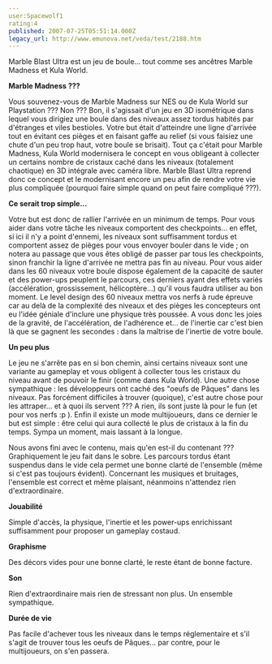 ```yaml
---
user:Spacewolf1
rating:4
published: 2007-07-25T05:51:14.000Z
legacy_url: http://www.emunova.net/veda/test/2188.htm
---
```

Marble Blast Ultra est un jeu de boule... tout comme ses ancêtres Marble Madness et Kula World.  

  

**Marble Madness ???**  

Vous souvenez-vous de Marble Madness sur NES ou de Kula World sur Playstation ??? Non ??? Bon, il s'agissait d'un jeu en 3D isométrique dans lequel vous dirigiez une boule dans des niveaux assez tordus habités par d'étranges et viles bestioles. Votre but était d'atteindre une ligne d'arrivée tout en évitant ces pièges et en faisant gaffe au relief (si vous faisiez une chute d'un peu trop haut, votre boule se brisait). Tout ça c'était pour Marble Madness, Kula World modernisera le concept en vous obligeant à collecter un certains nombre de cristaux caché dans les niveaux (totalement chaotique) en 3D intégrale avec caméra libre. Marble Blast Ultra reprend donc ce concept et le modernisant encore un peu afin de rendre votre vie plus compliquée (pourquoi faire simple quand on peut faire compliqué ???).  

  

**Ce serait trop simple...**  

Votre but est donc de rallier l'arrivée en un minimum de temps. Pour vous aider dans votre tâche les niveaux comportent des checkpoints... en effet, si ici il n'y a point d'ennemi, les niveaux sont suffisamment tordus et comportent assez de pièges pour vous envoyer bouler dans le vide ; on notera au passage que vous êtes obligé de passer par tous les checkpoints, sinon franchir la ligne d'arrivée ne mettra pas fin au niveau. Pour vous aider dans les 60 niveaux votre boule dispose également de la capacité de sauter et des power-ups peuplent le parcours, ces derniers ayant des effets variés (accélération, grossissement, hélicoptère...) qu'il vous faudra utiliser au bon moment. Le level design des 60 niveaux mettra vos nerfs à rude épreuve car au delà de la complexité des niveaux et des pièges les concepteurs ont eu l'idée géniale d'inclure une physique très poussée. A vous donc les joies de la gravité, de l'accélération, de l'adhérence et... de l'inertie car c'est bien là que se gagnent les secondes : dans la maîtrise de l'inertie de votre boule.  

  

**Un peu plus**  

Le jeu ne s'arrête pas en si bon chemin, ainsi certains niveaux sont une variante au gameplay et vous obligent à collecter tous les cristaux du niveau avant de pouvoir le finir (comme dans Kula World). Une autre chose sympathique : les développeurs ont caché des "oeufs de Pâques" dans les niveaux. Pas forcément difficiles à trouver (quoique), c'est autre chose pour les attraper... et à quoi ils servent ??? A rien, ils sont juste là pour le fun (et pour vos nerfs :p ). Enfin il existe un mode multijoueurs, dans ce dernier le but est simple : être celui qui aura collecté le plus de cristaux à la fin du temps. Sympa un moment, mais lassant à la longue.  

Nous avons fini avec le contenu, mais qu'en est-il du contenant ??? Graphiquement le jeu fait dans le sobre. Les parcours tordus étant suspendus dans le vide cela permet une bonne clarté de l'ensemble (même si c'est pas toujours évident). Concernant les musiques et bruitages, l'ensemble est correct et même plaisant, néanmoins n'attendez rien d'extraordinaire.  

  

**Jouabilité**  

Simple d'accès, la physique, l'inertie et les power-ups enrichissant suffisamment pour proposer un gameplay costaud.  

**Graphisme**  

Des décors vides pour une bonne clarté, le reste étant de bonne facture.  

**Son**  

Rien d'extraordinaire mais rien de stressant non plus. Un ensemble sympathique.  

**Durée de vie**  

Pas facile d'achever tous les niveaux dans le temps réglementaire et s'il s'agit de trouver tous les oeufs de Pâques... par contre, pour le multijoueurs, on s'en passera.